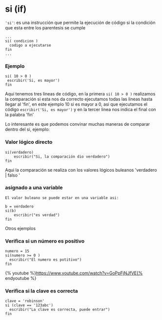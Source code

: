 # si (if)
```'si'```: es una instrucción que permite la ejecución de código si la condición que esta entre los parentesis se cumple

```
...
si( condicion )
  codigo a ejecutarse
fin
...
```
### Ejemplo
```
si( 10 > 0 )
 escribir('Si, es mayor') 
fin
```
Aquí tenemos tres lineas de código, en la primera ```si( 10 > 0 )``` realizamos la comparación si esta nos da correcto ejecutamos todas las lineas hasta llegar al 'fin', en este ejemplo 10 si es mayor a 0, asi que ejecutamos el código ```escribir('Si, es mayor')``` y en la tercer linea nos indica el final con la palabra 'fin'

Lo interesante es que podemos convinar muchas maneras de comparar dentro del si, ejemplo: 

### Valor lógico directo
```
si(verdadero)
    escribir("Si, la comparación dio verdadero")
fin
```
Aqui la comparación se realiza con los valores lógicos buleanos 'verdadero | falso '   


### asignado a una variable
```
El valor buleano se puede estar en una variable asi: 

b = verdadero
si(b)
    escribir("es verdad")
fin
```
Otros ejemplos

### Verifica si un número es positivo
```
numero = 15
si(numero >= 0 )
  escribir("El numero es potitivo")
fin  
```
{% youtube %}https://www.youtube.com/watch?v=GoPpFjNJfVE{% endyoutube %}

### Verifica si la clave es correcta
```
clave = 'robinson'
si (clave == '123abc') 
  escribir("La clave es correcta, puede entrar")
fin
```



